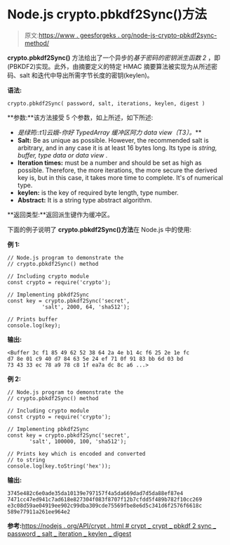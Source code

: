 # Node.js crypto.pbkdf2Sync()方法

> 原文:[https://www . geesforgeks . org/node-js-crypto-pbkdf2sync-method/](https://www.geeksforgeeks.org/node-js-crypto-pbkdf2sync-method/)

**crypto.pbkdf2Sync()** 方法给出了一个异步的*基于密码的密钥派生函数 2* ，即(PBKDF2)实现。此外，由摘要定义的特定 HMAC 摘要算法被实现为从所述密码、salt 和迭代中导出所需字节长度的密钥(keylen)。

**语法:**

```
crypto.pbkdf2Sync( password, salt, iterations, keylen, digest )
```

**参数:**该方法接受 5 个参数，如上所述，如下所述:

*   **是绿筠::t1]云娥*-你好 TypedArray 缓冲区阿力 data view〔T3〕。***
*   **Salt:** Be as unique as possible. However, the recommended salt is arbitrary, and in any case it is at least 16 bytes long. Its type is *string, buffer, type data or data view* .
*   **Iteration times:** must be a number and should be set as high as possible. Therefore, the more iterations, the more secure the derived key is, but in this case, it takes more time to complete. It's of numerical type.
*   **keylen:** is the key of required byte length, type number.
*   **Abstract:** It is a string type abstract algorithm.

**返回类型:**返回派生键作为缓冲区。

下面的例子说明了 **crypto.pbkdf2Sync()方法**在 Node.js 中的使用:

**例 1:**

```
// Node.js program to demonstrate the 
// crypto.pbkdf2Sync() method

// Including crypto module
const crypto = require('crypto');

// Implementing pbkdf2Sync
const key = crypto.pbkdf2Sync('secret',
           'salt', 2000, 64, 'sha512');

// Prints buffer
console.log(key);
```

**输出:**

```
<Buffer 3c f1 85 49 62 52 38 64 2a 4e b1 4c f6 25 2e 1e fc
d7 8e 01 c9 40 d7 84 63 5e 24 ef 71 0f 91 83 bb 6d 03 bd
73 43 33 ec 78 a9 78 c8 1f ea7a dc 8c a6 ...>

```

**例 2:**

```
// Node.js program to demonstrate the 
// crypto.pbkdf2Sync() method

// Including crypto module
const crypto = require('crypto');

// Implementing pbkdf2Sync
const key = crypto.pbkdf2Sync('secret',
       'salt', 100000, 100, 'sha512');

// Prints key which is encoded and converted
// to string
console.log(key.toString('hex'));
```

**输出:**

```
3745e482c6e0ade35da10139e797157f4a5da669dad7d5da88ef87e4
7471cc47ed941c7ad618e827304f083f8707f12b7cfdd5f489b782f10cc269
e3c08d59ae04919ee902c99dba309cde75569fbe8e6d5c341d6f2576f6618c
589e77911a261ee964e2

```

**参考:**[https://nodejs . org/API/crypt . html # crypt _ crypt _ pbkdf 2 sync _ password _ salt _ iteration _ keylen _ digest](https://nodejs.org/api/crypto.html#crypto_crypto_pbkdf2sync_password_salt_iterations_keylen_digest)